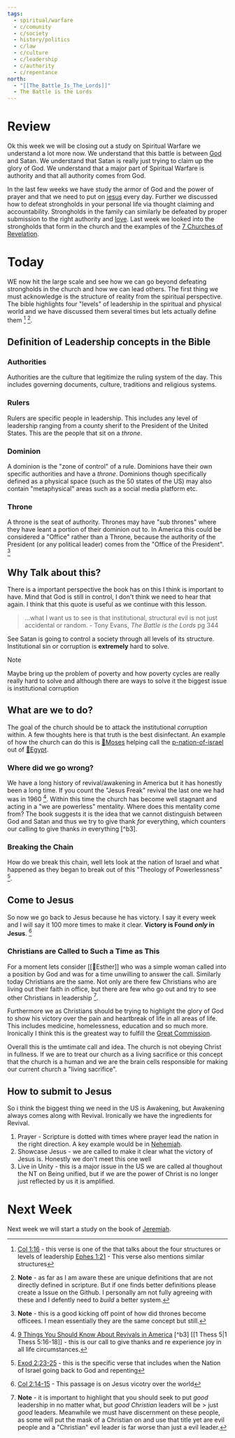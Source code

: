 ```yaml
---
tags:
  - spiritual/warfare
  - c/comunity
  - c/society
  - history/politics
  - c/law
  - c/culture
  - c/leadership
  - c/authority
  - c/repentance
north:
  - "[[The_Battle_Is_The_Lords]]"
  - The Battle is the Lords
---
```

# Review
Ok this week we will be closing out a study on Spiritual Warfare we understand a lot more now. 
We understand that this battle is between [God](God) and Satan. We understand that Satan is really just trying to claim up the glory of God. 
We understand that a major part of Spiritual Warfare is authority and that all authority comes from God.

In the last few weeks we have study the armor of God and the power of prayer and that we need to put on [jesus](../30-Spiritual/33-Resources/33.10-People/jesus.md) every day. 
Further we discussed how to defeat strongholds in your personal life via thought claiming and accountability.
Strongholds in the family can similarly be defeated by proper submission to the right authority and  [love](../30-Spiritual/33-Resources/33.20-Words/33.21-English/love.md).
Last week we looked into the strongholds that form in the church and the examples of the [7 Churches of Revelation](7_Churches_of_Revelation).

# Today
WE now hit the large scale and see how we can go beyond defeating strongholds in the church and how we can lead others.
The first thing we must acknowledge is the structure of reality from the spiritual perspective.
The bible highlights four "levels" of leadership in the spiritual and physical world and we have discussed them several times but lets actually define them [^b1] [^note1].



[^b1]: [Col 1:16](Col%201) - this verse is one of the that talks about the four structures or levels of leadership
  [Ephes 1:21](Ephes%201) - This verse also mentions similar structures
[^note1]: **Note** - as far as I am aware these are unique definitions that are not directly defined in scripture. But if one finds better definitions please create  a Issue on the Github.
  I personally am not fully agreeing with these and I defently need to *build* a better system.

## Definition of Leadership concepts in the Bible
### Authorities
Authorities are the culture that legitimize the ruling system of the day.
This includes governing documents, culture, traditions and religious systems.

### Rulers
Rulers are specific people in leadership.
This includes any level of leadership ranging from a county sherif to the President of the United States.
This are the people that sit on a *throne*.

### Dominion
A dominion is the "zone of control" of a rule.
Dominions have their own specific authorities and have a *throne*. 
Dominions though specifically defined as a physical space (such as the 50 states of the US) may also contain "metaphysical" areas such as a social media platform etc.

### Throne
A throne is the seat of authority.
Thrones may have "sub thrones" where they have leant a portion of their dominion out to.
In America this could be considered a "Office" rather than a Throne, because the authority of the President (or any political leader) comes from the "Office of the President". [^note2]

[^note2]: **Note** - this is a good kicking off point of how did thrones become officees. I mean essentially they are the same concept but still.
## Why Talk about this?
There is a important perspective the book has on this I think is important to have. 
Mind that God is still in control, I don't think we need to hear that again. 
I think that this quote is useful as we continue with this lesson.

> ...what I  want us to see is that institutional, structural evil is not just accidental or random.
\- Tony Evans, *The Battle is the Lords* pg 344

See Satan is going to control a society through all levels of its structure. Institutional sin or corruption is **extremely** hard to solve.


> [!NOTE]
> Maybe bring up the problem of poverty and how poverty cycles are really really hard to solve and although there are ways to solve it the biggest issue is institutional corruption

## What are we to do?
The goal of the church should be to attack the institutional *corruption* within. A few thoughts here is that truth is the best disinfectant. An example of how the church can do this is [🧑Moses](🧑Moses) helping call the [p-nation-of-israel](../p-nation-of-israel.md) out of [📌Egypt](📌Egypt).

### Where did we go wrong?
We have a long history of revival/awakening in America but it has honestly been a long time. If you count the "Jesus Freak" revival the last one we had was in 1960 [^cite1]. Within this time the church has become well stagnant and acting in a "we are powerless" mentality. 
Where does this mentality come from? The book suggests it is the idea that we cannot distinguish between God and Satan and thus we try to give thank *for* everything, which counters our calling to give thanks *in* everything [^b3].

[^cite1]: [9 Things You Should Know About Revivals in America](https://www.thegospelcoalition.org/article/9-things-revivals-america/)
[^b3] [[1 Thess 5|1 Thess 5:16-18]] - this is our call to give thanks and re experience joy in all life circumstances.

### Breaking the Chain
How do we break this chain, well lets look at the nation of Israel and what happened as they began to break out of this "Theology of Powerlessness" [^b4].

[^b4]: [Exod 2:23-25](Exod%202) - this is the specific verse that includes when the Nation of Israel going back to God and repenting

## Come to Jesus
So now we go back to Jesus because he has victory. I say it every week and I will say it 100 more times to make it clear. **Victory is Found *only* in Jesus**. [^b5]

[^b5]: [Col 2:14-15](Col%202) - This passage is on Jesus vicotry over the world

### Christians are Called to Such a Time as This
For a moment lets consider [[🧑Esther]] who was a simple woman called into a position by God and was for a time unwilling to answer the call. Similarly today Christians are the same. Not only are there few Christians who are living out their faith in office, but there are few who go out and try to see other Christians in leadership [^note3].

Furthermore we as Christians should be trying to highlight the glory of God to show his victory over the pain and heartbreak of life in all areas of life. This includes medicine, homelessness, education and so much more. Ironically I think this is the greatest way to fulfill the [Great Commission](Great%20Commission).

Overall this is the umtimate call and idea. The church is not obeying Christ in fullness. If we are to treat our church as a living sacrifice or this concept that the church is a human and we are the brain cells responsible for making our current church a "living sacrifice".

[^note3]: **Note** - it is important to highlight that you should seek to put *good* leadership in no matter what, but *good* *Christian* leaders will be > just *good* leaders. Meanwhile we must have discernment on these people, as some will put the mask of a Christian on and use that title yet are evil people and a "Christian" evil leader is far worse than just a evil leader.

## How to submit to Jesus
So i think the biggest thing we need in the US is Awakening, but Awakening always comes along with Revival. Ironically we have the ingredients for Revival.
1. Prayer - Scripture is dotted with times where prayer lead the nation in the right direction. A key example would be in [Nehemiah](../30-Spiritual/BIBLE_CSB_MD/Nehemiah/Nehemiah.md).
2. Showcase Jesus - we are called to make it clear what the victory of Jesus is. Honestly we don't meet this one well
3. Live in Unity - this is a major issue in the US we are called al thoughout the NT on Being unified, but if we are the power of Christ is no longer just reflected by us it is amplified.

# Next Week
Next week we will start a study on the book of [Jeremiah](../30-Spiritual/BIBLE_CSB_MD/Jeremiah/Jeremiah.md).